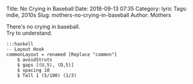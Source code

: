 Title:    No Crying in Baseball
Date:     2018-09-13 07:35
Category: lyric
Tags:     indie, 2010s
Slug:     mothers-no-crying-in-baseball
Author:   Mothers

There's no crying in baseball.  
Try to understand.

    :::haskell
    -- Layout Hook
    commonLayout = renamed [Replace "common"]
        $ avoidStruts 
        $ gaps [(U,5), (D,5)] 
        $ spacing 10
        $ Tall 1 (5/100) (1/3)
